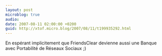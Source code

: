```yaml
---
layout: post
microblog: true
audio: 
date: 2007-08-11 02:00:00 +0200
guid: http://xtof.micro.blog/2007/08/11/t199935292.html
---
```

En espérant implicitement que FriendsClear devienne aussi une Banque avec Portabilité de Réseaux Sociaux ;)
